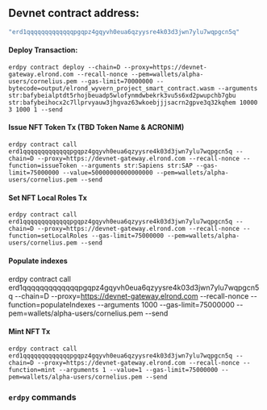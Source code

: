 ## Devnet contract address: 
```JavaScript
"erd1qqqqqqqqqqqqqpgqpz4gqyvh0eua6qzyysre4k03d3jwn7ylu7wqpgcn5q"
```

#### Deploy Transaction: 
```erdpy contract deploy --chain=D --proxy=https://devnet-gateway.elrond.com --recall-nonce --pem=wallets/alpha-users/cornelius.pem --gas-limit=70000000 --bytecode=output/elrond_wyvern_project_smart_contract.wasm --arguments str:bafybeialptdt5rhojbeuadp5wlofynmdwbekrk3vu5s6xd2pwupchb7gbu str:bafybeihocx2c7llprvyauw3jhgvaz63wkoebjjjsacrn2gpve3q32kqhem 10000 3 1000 1 --send```

#### Issue NFT Token Tx (TBD Token Name & ACRONIM)
```erdpy contract call erd1qqqqqqqqqqqqqpgqpz4gqyvh0eua6qzyysre4k03d3jwn7ylu7wqpgcn5q --chain=D --proxy=https://devnet-gateway.elrond.com --recall-nonce --function=issueToken --arguments str:Sapiens str:SAP --gas-limit=75000000 --value=50000000000000000 --pem=wallets/alpha-users/cornelius.pem --send```

#### Set NFT Local Roles Tx
```erdpy contract call erd1qqqqqqqqqqqqqpgqpz4gqyvh0eua6qzyysre4k03d3jwn7ylu7wqpgcn5q --chain=D --proxy=https://devnet-gateway.elrond.com --recall-nonce --function=setLocalRoles --gas-limit=75000000 --pem=wallets/alpha-users/cornelius.pem --send```

#### Populate indexes
erdpy contract call erd1qqqqqqqqqqqqqpgqpz4gqyvh0eua6qzyysre4k03d3jwn7ylu7wqpgcn5q --chain=D --proxy=https://devnet-gateway.elrond.com --recall-nonce --function=populateIndexes --arguments 1000 --gas-limit=75000000 --pem=wallets/alpha-users/cornelius.pem --send

#### Mint NFT Tx
```erdpy contract call erd1qqqqqqqqqqqqqpgqpz4gqyvh0eua6qzyysre4k03d3jwn7ylu7wqpgcn5q --chain=D --proxy=https://devnet-gateway.elrond.com --recall-nonce --function=mint --arguments 1 --value=1 --gas-limit=75000000 --pem=wallets/alpha-users/cornelius.pem --send```


### `erdpy` commands
